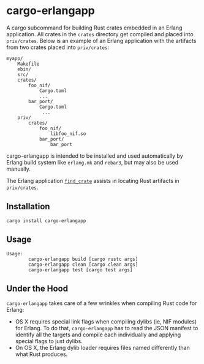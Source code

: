 # cargo-erlangapp
A cargo subcommand for building Rust crates embedded in an Erlang application.  All crates in the `crates` directory get compiled and placed into `priv/crates`.  Below is an example of an Erlang application with the artifacts from two crates placed into `priv/crates`:

```
myapp/
    Makefile
    ebin/
    src/
    crates/
        foo_nif/
            Cargo.toml
            ...
        bar_port/
            Cargo.toml
             ...
    priv/
        crates/
            foo_nif/
                libfoo_nif.so
            bar_port/
                bar_port
```

cargo-erlangapp is intended to be installed and used automatically by Erlang build system like `erlang.mk` and `rebar3`, but may also be used manually.

The Erlang application [`find_crate`](https://github.com/goertzenator/find_crate) assists in locating Rust artifacts in `priv/crates`.

## Installation
```
cargo install cargo-erlangapp
```

## Usage
```
Usage:
        cargo-erlangapp build [cargo rustc args]
        cargo-erlangapp clean [cargo clean args]
        cargo-erlangapp test [cargo test args]
```

## Under the Hood
`cargo-erlangapp` takes care of a few wrinkles when compiling Rust code for Erlang:
- OS X requires special link flags when compiling dylibs (ie, NIF modules) for Erlang.  To do that, `cargo-erlangapp` has to read the JSON manifest to identify all the targets and compile each individually and applying special flags to just dylibs.
- On OS X, the Erlang dylib loader requires files named differently than what Rust produces.

